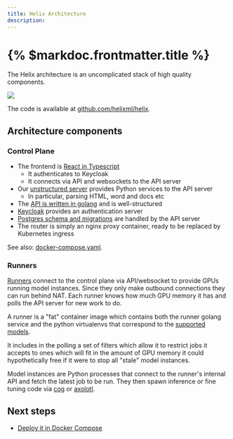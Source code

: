 ```yaml
---
title: Helix Architecture
description:
---
```


# {% $markdoc.frontmatter.title %}

The Helix architecture is an uncomplicated stack of high quality components.

![](/images/architecture.png)

The code is available at [github.com/helixml/helix](https://github.com/helixml/helix).

## Architecture components

### Control Plane

* The frontend is [React in Typescript](https://github.com/helixml/helix/tree/main/frontend)
  * It authenticates to Keycloak
  * It connects via API and websockets to the API server
* Our [unstructured server](https://github.com/helixml/helix/blob/main/unstructured/src/main.py) provides Python services to the API server
  * In particular, parsing HTML, word and docs etc
* The [API is written in golang](https://github.com/helixml/helix/tree/main/api/pkg) and is well-structured
* [Keycloak](https://www.keycloak.org/) provides an authentication server
* [Postgres schema and migrations](https://github.com/helixml/helix/tree/main/api/pkg/store/migrations) are handled by the API server
* The router is simply an nginx proxy container, ready to be replaced by Kubernetes ingress

See also: [docker-compose.yaml](https://github.com/helixml/helix/blob/main/docker-compose.yamldocker-compose.yaml).

### Runners

[Runners](https://github.com/helixml/helix/tree/main/api/pkg/runner) connect to the control plane via API/websocket to provide GPUs running model instances. Since they only make outbound connections they can run behind NAT. Each runner knows how much GPU memory it has and polls the API server for new work to do.

A runner is a "fat" container image which contains both the runner golang service and the python virtualenvs that correspond to the [supported models](/docs/models).

It includes in the polling a set of filters which allow it to restrict jobs it accepts to ones which will fit in the amount of GPU memory it could hypothetically free if it were to stop all "stale" model instances.

Model instances are Python processes that connect to the runner's internal API and fetch the latest job to be run. They then spawn inference or fine tuning code via [cog](https://github.com/replicate/cog) or [axolotl](https://github.com/OpenAccess-AI-Collective/axolotl).

## Next steps

- [Deploy it in Docker Compose](/docs/controlplane)

